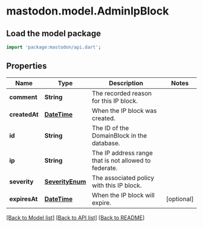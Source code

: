 # mastodon.model.AdminIpBlock

## Load the model package
```dart
import 'package:mastodon/api.dart';
```

## Properties
Name | Type | Description | Notes
------------ | ------------- | ------------- | -------------
**comment** | **String** | The recorded reason for this IP block. | 
**createdAt** | [**DateTime**](DateTime.md) | When the IP block was created. | 
**id** | **String** | The ID of the DomainBlock in the database. | 
**ip** | **String** | The IP address range that is not allowed to federate. | 
**severity** | [**SeverityEnum**](SeverityEnum.md) | The associated policy with this IP block. | 
**expiresAt** | [**DateTime**](DateTime.md) | When the IP block will expire. | [optional] 

[[Back to Model list]](../README.md#documentation-for-models) [[Back to API list]](../README.md#documentation-for-api-endpoints) [[Back to README]](../README.md)


